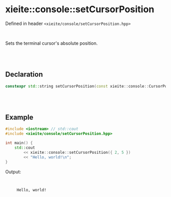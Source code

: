 # xieite::console::setCursorPosition
Defined in header `<xieite/console/setCursorPosition.hpp>`

<br/>

Sets the terminal cursor's absolute position.

<br/><br/>

## Declaration
```cpp
constexpr std::string setCursorPosition(const xieite::console::CursorPosition position) noexcept;
```

<br/><br/>

## Example
```cpp
#include <iostream> // std::cout
#include <xieite/console/setCursorPosition.hpp>

int main() {
	std::cout
		<< xieite::console::setCursorPosition({ 2, 5 })
		<< "Hello, world!\n";
}
```
Output:
```


     Hello, world!
```
